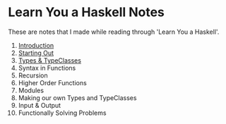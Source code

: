 
# Learn You a Haskell Notes

These are notes that I made while reading through 'Learn You a Haskell'.

1. [Introduction](https://github.com/nating/trinity-cs-website/blob/master/assets/notes/fourth-year/functional-programming/learn-you-a-haskell-notes/introduction.md)
2. [Starting Out](https://github.com/nating/trinity-cs-website/blob/master/assets/notes/fourth-year/functional-programming/learn-you-a-haskell-notes/starting-out.md)
3. [Types & TypeClasses](https://github.com/nating/trinity-cs-website/blob/master/assets/notes/fourth-year/functional-programming/learn-you-a-haskell-notes/types-and-typeclasses.md)
4. Syntax in Functions
5. Recursion
6. Higher Order Functions
7. Modules
8. Making our own Types and TypeClasses
9. Input & Output
10. Functionally Solving Problems
